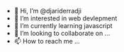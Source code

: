 - 👋 Hi, I’m @djariderradji
- 👀 I’m interested in web devlepment
- 🌱 I’m currently learning javascript
- 💞️ I’m looking to collaborate on ...
- 📫 How to reach me ...

<!---
djariderradji/djariderradji is a ✨ special ✨ repository because its `README.md` (this file) appears on your GitHub profile.
You can click the Preview link to take a look at your changes.
--->
